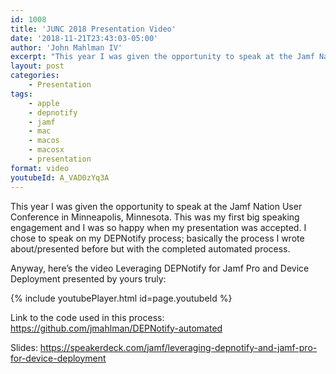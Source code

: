 ```yaml
---
id: 1008
title: 'JUNC 2018 Presentation Video'
date: '2018-11-21T23:43:03-05:00'
author: 'John Mahlman IV'
excerpt: "This year I was given the opportunity to speak at the Jamf Nation User Conference in Minneapolis, Minnesota.\_ This was my first big speaking engagement and I was so happy when my presentation was accepted.\_ I chose to speak on my DEPNotify process; basically the process I wrote about/presented before but with the completed automated process."
layout: post
categories:
    - Presentation
tags:
    - apple
    - depnotify
    - jamf
    - mac
    - macos
    - macosx
    - presentation
format: video
youtubeId: A_VAD0zYq3A
---
```


This year I was given the opportunity to speak at the Jamf Nation User Conference in Minneapolis, Minnesota. This was my first big speaking engagement and I was so happy when my presentation was accepted. I chose to speak on my DEPNotify process; basically the process I wrote about/presented before but with the completed automated process.

Anyway, here’s the video Leveraging DEPNotify for Jamf Pro and Device Deployment presented by yours truly:

{% include youtubePlayer.html id=page.youtubeId %}

Link to the code used in this process: <https://github.com/jmahlman/DEPNotify-automated>

Slides: <https://speakerdeck.com/jamf/leveraging-depnotify-and-jamf-pro-for-device-deployment>
